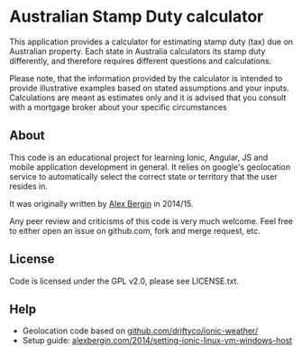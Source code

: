 # Australian Stamp Duty calculator

This application provides a calculator for estimating stamp duty (tax) due on Australian property. Each state in Australia calculators its stamp duty differently, and therefore requires different questions and calculations.

Please note, that the information provided by the calculator is intended to provide illustrative examples based on stated assumptions and your inputs. Calculations are meant as estimates only and it is advised that you consult with a mortgage broker about your specific circumstances

## About

This code is an educational project for learning Ionic, Angular, JS and mobile application development in general. It relies on google's geolocation service to automatically select the correct state or territory that the user resides in.

It was originally written by [Alex Bergin](http://alexbergin.com) in 2014/15.

Any peer review and criticisms of this code is very much welcome. Feel free to either open an issue on github.com, fork and merge request, etc.
 
## License

Code is licensed under the GPL v2.0, please see LICENSE.txt.

## Help

 * Geolocation code based on [github.com/driftyco/ionic-weather/](https://github.com/driftyco/ionic-weather/)
 * Setup guide: [alexbergin.com/2014/setting-ionic-linux-vm-windows-host](http://alexbergin.com/2014/setting-ionic-linux-vm-windows-host)

